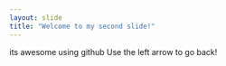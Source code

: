 ```yaml
---
layout: slide
title: "Welcome to my second slide!"
---
```

its awesome using github
Use the left arrow to go back!
